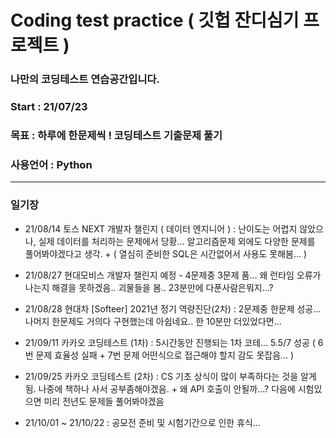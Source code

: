 # Coding test practice ( 깃헙 잔디심기 프로젝트 )

### 나만의 코딩테스트 연습공간입니다.
### Start : 21/07/23
### 목표 : 하루에 한문제씩 ! 코딩테스트 기출문제 풀기
### 사용언어 : Python

-----
### 일기장
- 21/08/14 토스 NEXT 개발자 챌린지 ( 데이터 엔지니어 ) : 난이도는 어렵지 않았으나, 실제 데이터를 처리하는 문제에서 당황... 알고리즘문제 외에도 다양한 문제를 풀어봐야겠다고 생각. + ( 열심히 준비한 SQL은 시간없어서 사용도 못해봄... ) 

- 21/08/27 현대모비스 개발자 챌린지 예정 - 4문제중 3문제 품... 왜 런타임 오류가 나는지 해결을 못하겠음.. 괴물들을 봄.. 23분만에 다푼사람은뭐지...?
- 21/08/28 현대차 [Softeer] 2021년 정기 역량진단(2차) : 2문제중 한문제 성공... 나머지 한문제도 거의다 구현했는데 아쉽네요.. 한 10분만 더있었다면...

- 21/09/11 카카오 코딩테스트 (1차) : 5시간동안 진행되는 1차 코테... 5.5/7 성공 ( 6번 문제 효율성 실패 + 7번 문제 어떤식으로 접근해야 할지 감도 못잡음... )

- 21/09/25 카카오 코딩테스트 (2차) : CS 기초 상식이 많이 부족하다는 것을 알게됨. 나중에 책하나 사서 공부좀해야겠음. + 왜 API 호출이 안될까...? 다음에 시험있으면 미리 전년도 문제들 풀어봐야겠음

- 21/10/01 ~ 21/10/22 : 공모전 준비 및 시험기간으로 인한 휴식...
